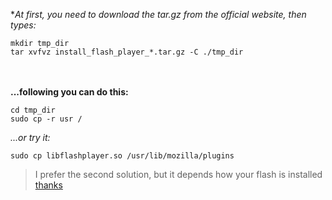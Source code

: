 **At first, you need to download the *tar.gz from the official website, then types:**
```
mkdir tmp_dir
tar xvfvz install_flash_player_*.tar.gz -C ./tmp_dir
```
<br><br>
**...following you can do this:**
```
cd tmp_dir
sudo cp -r usr /
```
*...or try it:*
```
sudo cp libflashplayer.so /usr/lib/mozilla/plugins
```
> I prefer the second solution, but it depends how your flash is installed
> [thanks](http://xmodulo.com/how-to-install-adobe-flash-player-on-linux.html)
